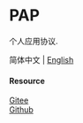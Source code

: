 # PAP
个人应用协议.

简体中文 | [English](https://github.com/xxyjskx1987/file-split-merge/blob/main/README_zh.md)

#### Resource

[Gitee](https://gitee.com/dfz/file-split-merge)  
[Github](https://github.com/xxyjskx1987/PAP)
